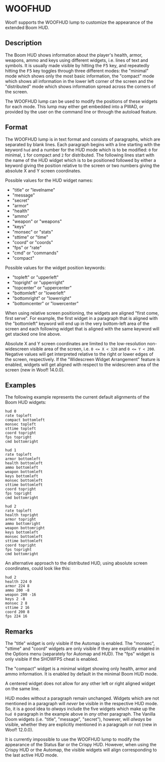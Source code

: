 # WOOFHUD

Woof! supports the WOOFHUD lump to customize the appearance of the extended Boom HUD.

## Description

The Boom HUD shows information about the player's health, armor, weapons, ammo and keys using different widgets, i.e. lines of text and symbols. It is usually made visible by hitting the <kbd>F5</kbd> key, and repeatedly hitting the <kbd>F5</kbd> key toggles through three different modes: the "minimal" mode which shows only the most basic information, the "compact" mode which shows all information in the lower left corner of the screen and the "distributed" mode which shows information spread across the corners of the screen.

The WOOFHUD lump can be used to modify the positions of these widgets for each mode.
This lump may either get embedded into a PWAD, or provided by the user on the command line or through the autoload feature.

## Format

The WOOFHUD lump is in text format and consists of paragraphs, which are separated by blank lines. Each paragraph begins with a line starting with the keyword `hud` and a number for the HUD mode which is to be modified: `0` for minimal, `1` for compact and `2` for distributed.
The following lines start with the name of the HUD widget which is to be positioned followed by either a keyword giving the position relative to the screen or two numbers giving the absolute X and Y screen coordinates.

Possible values for the HUD widget names:

 * "title" or "levelname"
 * "message"
 * "secret"
 * "armor"
 * "health"
 * "ammo"
 * "weapon" or "weapons"
 * "keys"
 * "monsec" or "stats"
 * "sttime" or "time"
 * "coord" or "coords"
 * "fps" or "rate"
 * "cmd" or "commands"
 * "compact"

Possible values for the widget position keywords:

 * "topleft" or "upperleft"
 * "topright" or "upperright"
 * "topcenter" or "uppercenter"
 * "bottomleft" or "lowerleft"
 * "bottomright" or "lowerright"
 * "bottomcenter" or "lowercenter"

When using relative screen positioning, the widgets are aligned "first come, first serve". For example, the first widget in a paragraph that is aligned with the "bottomleft" keyword will end up in the very bottom-left area of the screen and each following widget that is aligned with the same keyword will get stacked one line above.

Absolute X and Y screen coordinates are limited to the low-resolution non-widescreen visible area of the screen, i.e. `0 <= X < 320` and `0 <= Y < 200`. Negative values will get interpreted relative to the right or lower edges of the screen, respectively. If the "Widescreen Widget Arrangement" feature is enabled, widgets will get aligned with respect to the widescreen area of the screen (new in Woof! 14.0.0).

## Examples

The following example represents the current default alignments of the Boom HUD widgets:

```
hud 0
rate topleft
compact bottomleft
monsec topleft
sttime topleft
coord topright
fps topright
cmd bottomright

hud 1
rate topleft
armor bottomleft
health bottomleft
ammo bottomleft
weapon bottomleft
keys bottomleft
monsec bottomleft
sttime bottomleft
coord topright
fps topright
cmd bottomright

hud 2
rate topleft
health topright
armor topright
ammo bottomright
weapon bottomright
keys bottomleft
monsec bottomleft
sttime bottomleft
coord topright
fps topright
cmd bottomright
```

An alternative approach to the distributed HUD, using absolute screen coordinates, could look like this:

```
hud 2
health 224 0
armor 224 8
ammo 200 -8
weapon 200 -16
keys 2 -8
monsec 2 8
sttime 2 16
coord 200 8
fps 224 16
```

## Remarks

The "title" widget is only visible if the Automap is enabled. The "monsec", "sttime" and "coord" widgets are only visible if they are explicitly enabled in the Options menu (separately for Automap and HUD). The "fps" widget is only visible if the SHOWFPS cheat is enabled.

The "compact" widget is a minimal widget showing only health, armor and ammo information. It is enabled by default in the minimal Boom HUD mode.

A centered widget does not allow for any other left or right aligned widget on the same line.

HUD modes without a paragraph remain unchanged. Widgets which are not mentioned in a paragraph will *never* be visible in the respective HUD mode. So, it is a good idea to *always* include the five widgets which make up the `hud 0` paragraph in the example above in *any* other paragraph.
The Vanilla Doom widgets (i.e. "title", "message", "secret"), however, will *always* be visible, whether they are explicitly mentioned in a paragraph or not (new in Woof! 12.0.0).

It is currently impossible to use the WOOFHUD lump to modify the appearance of the Status Bar or the Crispy HUD. However, when using the Crispy HUD or the Automap, the visible widgets will align corresponding to the last active HUD mode.

